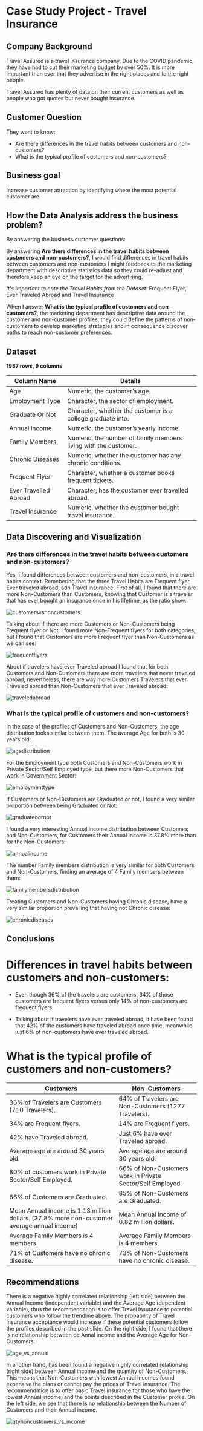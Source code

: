 # Case Study Project - Travel Insurance

## Company Background

Travel Assured is a travel insurance company. Due to the COVID pandemic, they have had to cut their marketing budget by over 50%. It is more important than ever that they advertise in the right places and to the right people.

Travel Assured has plenty of data on their current customers as well as people who got quotes but never bought insurance.

## Customer Question

They want to know:
- Are there differences in the travel habits between customers and non-customers?
- What is the typical profile of customers and non-customers?

## Business goal

Increase customer attraction by identifying where the most potential customer are.

## How the Data Analysis address the business problem?

By answering the business customer questions:

By answering **Are there differences in the travel habits between customers and non-customers?**, I would find differences in travel habits between customers and non-customers I might feedback to the marketing department with descriptive statistics data so they could re-adjust and therefore keep an eye on the target for the advertising.

*It's important to note the Travel Habits from the Dataset:* Frequent Flyer, Ever Traveled Abroad and Travel Insurance

When I answer **What is the typical profile of customers and non-customers?**, the marketing department has descriptive data around the customer and non-customer profiles, they could define the patterns of non-customers to develop marketing strategies and in consequence discover paths to reach non-customer preferences.


## Dataset

**1987 rows, 9 columns**

|Column Name           |Details                                                                                                                               |
|----------------------|-------------------------------------------------------------------------------------------------------------------------------------|  
|Age                   |Numeric, the customer’s age.                                                                                  |
|Employment Type       |Character, the sector of employment.                                                                          |
|Graduate Or Not       |Character, whether the customer is a college graduate into.                                                   |
|Annual Income         |Numeric, the customer’s yearly income.                                                                        |
|Family Members        |Numeric, the number of family members living with the customer.                                               |
|Chronic Diseases      |Numeric, whether the customer has any chronic conditions.                                                     |
|Frequent Flyer        |Character, whether a customer books frequent tickets.                                                         |
|Ever Travelled Abroad |Character, has the customer ever travelled abroad.                                                            |
|Travel Insurance      |Numeric, whether the customer bought travel insurance.                                                        |



## Data Discovering and Visualization

### Are there differences in the travel habits between customers and non-customers?

Yes, I found differences between customers and non-customers, in a travel habits context. Remebering that the three Travel Habits are Frequent flyer, Ever traveled abroad, adn Travel insurance. First of all, I found that there are more Non-Customers than Customers, knowing that Customer is a traveler that has ever bought an insurance once in his lifetime, as the ratio show:

![customersvsnoncustomers](https://user-images.githubusercontent.com/56371747/203883457-235c50dd-ba97-49cf-bf3e-216065f5c144.png)


Talking about if there are more Customers or Non-Customers being Frequent flyer or Not. I found more Non-Frequent flyers for both categories, but I found that Customers are more Frequent flyer than Non-Customers as we can see:

![frequentflyers](https://user-images.githubusercontent.com/56371747/203885787-cdaf6648-156e-4bb0-ba62-a661efe3dcb7.png)


About if travelers have ever Traveled abroad I found that for both Customers and Non-Customers there are more travelers that never traveled abroad, nevertheless, there are way more Customers Travelers that ever Traveled abroad than Non-Customers that ever Traveled abroad:

![traveledabroad](https://user-images.githubusercontent.com/56371747/203885796-9fc25bfc-25c1-4ba3-a22c-ebec055405c6.png)



### What is the typical profile of customers and non-customers?

In the case of the profiles of Customers and Non-Customers, the age distribution looks similar between them. The average Age for both is 30 years old:

![agedistribution](https://user-images.githubusercontent.com/56371747/203887538-0c7e109c-12fa-47bf-adb3-c644ac3f3331.png)


For the Employment type both Customers and Non-Customers work in Private Sector/Self Employed type, but there more Non-Customers that work in Government Sector:

![employmenttype](https://user-images.githubusercontent.com/56371747/203887780-a647b159-c007-4aad-8227-bbcd3b6ddea8.png)


If Customers or Non-Customers are Graduated or not, I found a very similar proportion between being Graduated or Not:

![graduatedornot](https://user-images.githubusercontent.com/56371747/203887923-c65d7404-30fe-4800-9e78-120d10d7722a.png)


I found a very interesting Annual income distribution between Customers and Non-Customers, for Customers their Annual income is 37.8% more than for the Non-Customers:

![annualincome](https://user-images.githubusercontent.com/56371747/203888117-dd6c46b2-06a1-4e23-bce6-f14f3964e5c5.png)


The number Family members distribution is very similar for both Customers and Non-Customers, finding an average of 4 Family members between them:

![familymembersdistribution](https://user-images.githubusercontent.com/56371747/203888230-8478ed54-3413-4118-ae2d-9024b9b70d49.png)


Treating Customers and Non-Customers having Chronic disease, have a very similar proportion prevailing that having not Chronic disease:

![chronicdiseases](https://user-images.githubusercontent.com/56371747/203888532-d820f0c8-c4b6-4a49-b7d8-c15a9b28a5d5.png)


## Conclusions

# Differences in travel habits between customers and non-customers:

- Even though 36% of the travelers are customers, 34% of those customers are frequent flyers versus only 14% of non-customers are frequent flyers.

- Talking about if travelers have ever traveled abroad, it have been found that 42% of the customers have traveled abroad once time, meanwhile just 6% of non-customers have ever traveled abroad.


# What is the typical profile of customers and non-customers?

|Customers                                               | Non-Customers                                                          |
|--------------------------------------------------------|------------------------------------------------------------------------|
|36% of Travelers are Customers (710 Travelers).         |64% of Travelers are Non-Customers (1277 Travelers).                    |
|34% are Frequent flyers.                                |14% are Frequent flyers.                                                |
|42% have Traveled abroad.                               |Just 6% have ever Traveled abroad.                                      |
|Average age are around 30 years old.                    |Average age are around 30 years old.                                    |
|80% of customers work in Private Sector/Self Employed.  |66% of Non-Customers work in Private Sector/Self Employed.              |
|86% of Customers are Graduated.                         |85% of Non-Customers are Graduated.                                     |
|Mean Annual income is 1.13 million dollars. (37.8% more non-customer average annual income)            |Mean Annual Income of 0.82 million dollars.                             |
|Average Family Members is 4 members.                    |Average Family Members is 4 members.                                    |
|71% of Customers have no chronic disease.               |73% of Non-Customers have no chronic disease.                           |


## Recommendations

There is a negative highly correlated relationship (left side) between the Annual Income (independent variable) and the Average Age (dependent variable), thus the recommendation is to offer Travel Insurance to potential customers who follow the trendline above. The probability of Travel Insurance acceptance would increase if these potential customers follow the profiles described in the past slide. On the right side, I found that there is no relationship between de Annal income and the Average Age for Non-Customers.

![age_vs_annual](https://user-images.githubusercontent.com/56371747/203897408-ef45e89b-2902-4a99-8b1d-99a644b9e9b3.png)


In another hand, has been found a negative highly correlated relationship (right side) between Annual income and the quantity of Non-Customers. This means that Non-Customers with lowest Annual incomes found expensive the plans or cannot pay the prices of Travel insurance. The recommendation is to offer basic Travel insurance for those who have the lowest Annual income, and the points described in the Customer profile. On the left side, we see that there is no relationship between the Number of Customers and their Annual income.

![qtynoncustomers_vs_income](https://user-images.githubusercontent.com/56371747/203897414-92b1ea22-6b99-4460-8bf7-a7fa1cce6fd9.png)














